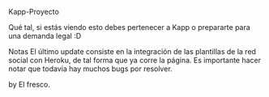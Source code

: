 Kapp-Proyecto

Qué tal, si estás viendo esto debes pertenecer a Kapp o prepararte para una demanda legal :D

Notas 
El último update consiste en la integración de las plantillas de la red social con Heroku, de tal forma que ya corre la página.
Es importante hacer notar que todavía hay muchos bugs  por resolver.

by El fresco. 
